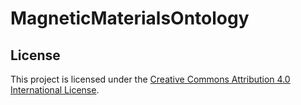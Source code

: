 # MagneticMaterialsOntology

## License
This project is licensed under the [Creative Commons Attribution 4.0 International License](http://creativecommons.org/licenses/by/4.0/).
